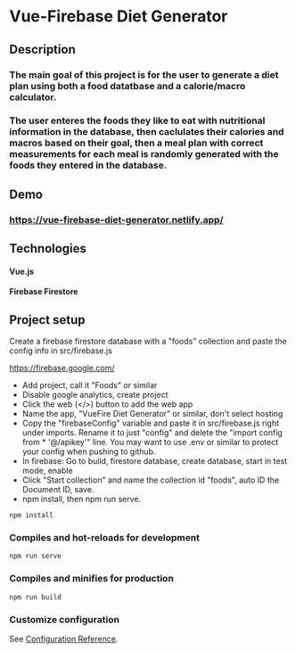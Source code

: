 # Vue-Firebase Diet Generator


## Description
### The main goal of this project is for the user to generate a diet plan using both a food datatbase and a calorie/macro calculator.
### The user enteres the foods they like to eat with nutritional information in the database, then caclulates their calories and macros based on their goal, then a meal plan with correct measurements for each meal is randomly generated with the foods they entered in the database.

## Demo
### https://vue-firebase-diet-generator.netlify.app/

## Technologies
#### Vue.js
#### Firebase Firestore


## Project setup
Create a firebase firestore database with a "foods" collection and paste the config info in src/firebase.js

https://firebase.google.com/
* Add project, call it "Foods" or similar
* Disable google analytics, create project
* Click the web (</>) button to add the web app
* Name the app, "VueFire Diet Generator" or similar, don't select hosting
* Copy the "firebaseConfig" variable and paste it in src/firebase.js right under imports. Rename it to just "config" and delete the "import config from * '@/apikey'" line. You may want to use .env or similar to protect your config when pushing to github.
* In firebase: Go to build, firestore database, create database, start in test mode, enable
* Click "Start collection" and name the collection id "foods", auto ID the Document ID, save.
* npm install, then npm run serve. 


```
npm install
```

### Compiles and hot-reloads for development

```
npm run serve
```

### Compiles and minifies for production

```
npm run build
```

### Customize configuration

See [Configuration Reference](https://cli.vuejs.org/config/).
